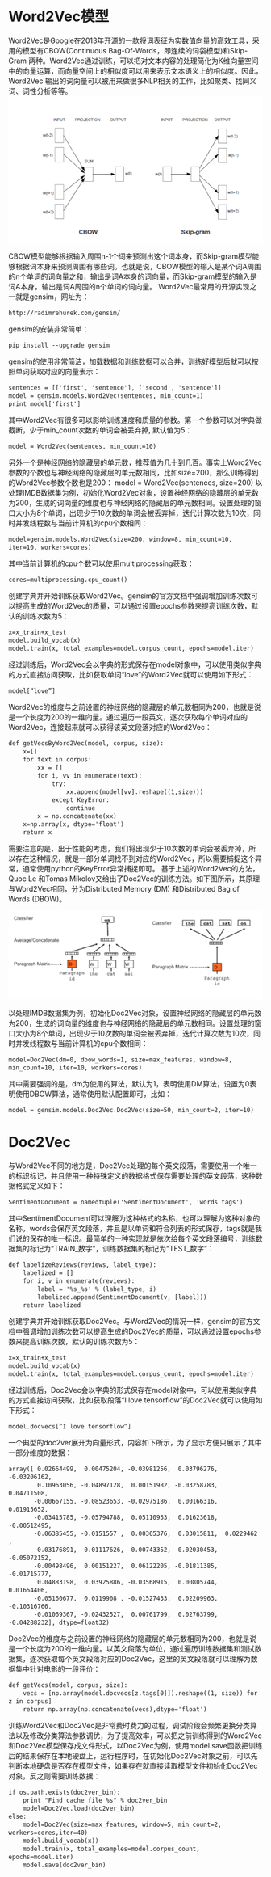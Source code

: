 # Word2Vec模型
Word2Vec是Google在2013年开源的一款将词表征为实数值向量的高效工具，采用的模型有CBOW(Continuous Bag-Of-Words，即连续的词袋模型)和Skip-Gram 两种。Word2Vec通过训练，可以把对文本内容的处理简化为K维向量空间中的向量运算，而向量空间上的相似度可以用来表示文本语义上的相似度。因此，Word2Vec 输出的词向量可以被用来做很多NLP相关的工作，比如聚类、找同义词、词性分析等等。
![CBOW和Skip-gram原理图](picture/Word2Vec模型和Doc2Vec模型-图1.png)

 CBOW模型能够根据输入周围n-1个词来预测出这个词本身，而Skip-gram模型能够根据词本身来预测周围有哪些词。也就是说，CBOW模型的输入是某个词A周围的n个单词的词向量之和，输出是词A本身的词向量，而Skip-gram模型的输入是词A本身，输出是词A周围的n个单词的词向量。
Word2Vec最常用的开源实现之一就是gensim，网址为：

	http://radimrehurek.com/gensim/
gensim的安装非常简单：

	pip install --upgrade gensim
gensim的使用非常简洁，加载数据和训练数据可以合并，训练好模型后就可以按照单词获取对应的向量表示：

	sentences = [['first', 'sentence'], ['second', 'sentence']]
	model = gensim.models.Word2Vec(sentences, min_count=1)
	print model['first'] 
其中Word2Vec有很多可以影响训练速度和质量的参数。第一个参数可以对字典做截断，少于min_count次数的单词会被丢弃掉, 默认值为5：

	model = Word2Vec(sentences, min_count=10)
另外一个是神经网络的隐藏层的单元数，推荐值为几十到几百。事实上Word2Vec参数的个数也与神经网络的隐藏层的单元数相同，比如size=200，那么训练得到的Word2Vec参数个数也是200：
model = Word2Vec(sentences, size=200)
以处理IMDB数据集为例，初始化Word2Vec对象，设置神经网络的隐藏层的单元数为200，生成的词向量的维度也与神经网络的隐藏层的单元数相同。设置处理的窗口大小为8个单词，出现少于10次数的单词会被丢弃掉，迭代计算次数为10次，同时并发线程数与当前计算机的cpu个数相同：

	model=gensim.models.Word2Vec(size=200, window=8, min_count=10, iter=10, workers=cores)
	
其中当前计算机的cpu个数可以使用multiprocessing获取：

	cores=multiprocessing.cpu_count()
创建字典并开始训练获取Word2Vec。gensim的官方文档中强调增加训练次数可以提高生成的Word2Vec的质量，可以通过设置epochs参数来提高训练次数，默认的训练次数为5：

	x=x_train+x_test
	model.build_vocab(x)
	model.train(x, total_examples=model.corpus_count, epochs=model.iter)
	
经过训练后，Word2Vec会以字典的形式保存在model对象中，可以使用类似字典的方式直接访问获取，比如获取单词“love”的Word2Vec就可以使用如下形式：

	model[“love”]
	
Word2Vec的维度与之前设置的神经网络的隐藏层的单元数相同为200，也就是说是一个长度为200的一维向量。通过遍历一段英文，逐次获取每个单词对应的Word2Vec，连接起来就可以获得该英文段落对应的Word2Vec：

	def getVecsByWord2Vec(model, corpus, size):
	    x=[]
	    for text in corpus:
	        xx = []
	        for i, vv in enumerate(text):
	            try:
	                xx.append(model[vv].reshape((1,size)))
	            except KeyError:
	                continue
	        x = np.concatenate(xx)
	    x=np.array(x, dtype='float')
	    return x
需要注意的是，出于性能的考虑，我们将出现少于10次数的单词会被丢弃掉，所以存在这种情况，就是一部分单词找不到对应的Word2Vec，所以需要捕捉这个异常，通常使用python的KeyError异常捕捉即可。
基于上述的Word2Vec的方法，Quoc Le 和Tomas Mikolov又给出了Doc2Vec的训练方法。如下图所示，其原理与Word2Vec相同，分为Distributed Memory (DM) 和Distributed Bag of Words (DBOW)。

![DM和DBOW原理图](picture/NLP之Word2Vec模型和Doc2Vec模型-图2.png)

以处理IMDB数据集为例，初始化Doc2Vec对象，设置神经网络的隐藏层的单元数为200，生成的词向量的维度也与神经网络的隐藏层的单元数相同。设置处理的窗口大小为8个单词，出现少于10次数的单词会被丢弃掉，迭代计算次数为10次，同时并发线程数与当前计算机的cpu个数相同：

	model=Doc2Vec(dm=0, dbow_words=1, size=max_features, window=8, min_count=10, iter=10, workers=cores)
	
其中需要强调的是，dm为使用的算法，默认为1，表明使用DM算法，设置为0表明使用DBOW算法，通常使用默认配置即可，比如：

	model = gensim.models.Doc2Vec.Doc2Vec(size=50, min_count=2, iter=10)

# Doc2Vec
与Word2Vec不同的地方是，Doc2Vec处理的每个英文段落，需要使用一个唯一的标识标记，并且使用一种特殊定义的数据格式保存需要处理的英文段落，这种数据格式定义如下：

	SentimentDocument = namedtuple('SentimentDocument', 'words tags')
	
其中SentimentDocument可以理解为这种格式的名称，也可以理解为这种对象的名称，words会保存英文段落，并且是以单词和符合列表的形式保存，tags就是我们说的保存的唯一标识。最简单的一种实现就是依次给每个英文段落编号，训练数据集的标记为“TRAIN_数字”，训练数据集的标记为“TEST_数字”：

	def labelizeReviews(reviews, label_type):
	    labelized = []
	    for i, v in enumerate(reviews):
	        label = '%s_%s' % (label_type, i)
	        labelized.append(SentimentDocument(v, [label]))
	    return labelized
创建字典并开始训练获取Doc2Vec。与Word2Vec的情况一样，gensim的官方文档中强调增加训练次数可以提高生成的Doc2Vec的质量，可以通过设置epochs参数来提高训练次数，默认的训练次数为5：

	x=x_train+x_test
	model.build_vocab(x)
	model.train(x, total_examples=model.corpus_count, epochs=model.iter)
经过训练后，Doc2Vec会以字典的形式保存在model对象中，可以使用类似字典的方式直接访问获取，比如获取段落“I love tensorflow”的Doc2Vec就可以使用如下形式：

	model.docvecs[”I love tensorflow”]
	
一个典型的doc2ver展开为向量形式，内容如下所示，为了显示方便只展示了其中一部分维度的数据：

	array([ 0.02664499,  0.00475204, -0.03981256,  0.03796276, -0.03206162,
	        0.10963056, -0.04897128,  0.00151982, -0.03258783,  0.04711508,
	       -0.00667155, -0.08523653, -0.02975186,  0.00166316,  0.01915652,
	       -0.03415785, -0.05794788,  0.05110953,  0.01623618, -0.00512495,
	       -0.06385455, -0.0151557 ,  0.00365376,  0.03015811,  0.0229462 ,
	        0.03176891,  0.01117626, -0.00743352,  0.02030453, -0.05072152,
	       -0.00498496,  0.00151227,  0.06122205, -0.01811385, -0.01715777,
	        0.04883198,  0.03925886, -0.03568915,  0.00805744,  0.01654406,
	       -0.05160677,  0.0119908 , -0.01527433,  0.02209963, -0.10316766,
	       -0.01069367, -0.02432527,  0.00761799,  0.02763799, -0.04288232], dtype=float32)
	       
Doc2Vec的维度与之前设置的神经网络的隐藏层的单元数相同为200，也就是说是一个长度为200的一维向量。以英文段落为单位，通过遍历训练数据集和测试数据集，逐次获取每个英文段落对应的Doc2Vec，这里的英文段落就可以理解为数据集中针对电影的一段评价：

	def getVecs(model, corpus, size):
	    vecs = [np.array(model.docvecs[z.tags[0]]).reshape((1, size)) for z in corpus]
	    return np.array(np.concatenate(vecs),dtype='float')
    
训练Word2Vec和Doc2Vec是非常费时费力的过程，调试阶段会频繁更换分类算法以及修改分类算法参数调优，为了提高效率，可以把之前训练得到的Word2Vec和Doc2Vec模型保存成文件形式，以Doc2Vec为例，使用model.save函数把训练后的结果保存在本地硬盘上，运行程序时，在初始化Doc2Vec对象之前，可以先判断本地硬盘是否存在模型文件，如果存在就直接读取模型文件初始化Doc2Vec对象，反之则需要训练数据：

	if os.path.exists(doc2ver_bin):
	    print "Find cache file %s" % doc2ver_bin
	    model=Doc2Vec.load(doc2ver_bin)
	else:
	    model=Doc2Vec(size=max_features, window=5, min_count=2, workers=cores,iter=40)
	    model.build_vocab(x))
	    model.train(x, total_examples=model.corpus_count, epochs=model.iter)
	    model.save(doc2ver_bin)
 
